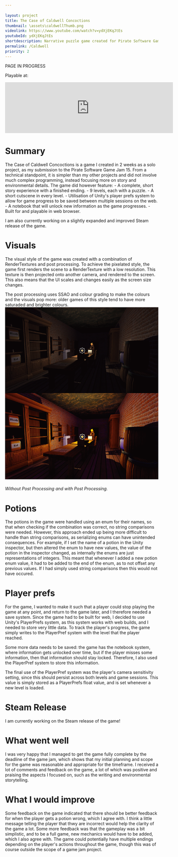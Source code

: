 ```yaml
---

layout: project
title: The Case of Caldwell Concoctions
thumbnail: \assets\caldwellThumb.png
videolink: https://www.youtube.com/watch?v=ydXjEKqJtEs
youtubeId: ydXjEKqJtEs
shortdescription: Narrative puzzle game created for Pirate Software Game Jam 15
permalink: /Caldwell
priority: 2
---
```


PAGE IN PROGRESS

Playable at:
<iframe frameborder="0" src="https://itch.io/embed/2866540?bg_color=191919&amp;fg_color=ffffff&amp;link_color=914890&amp;border_color=e7a833" width="552" height="167"><a href="https://heavymetalgamedev.itch.io/the-case-of-caldwell-concoctions">The Case of Caldwell Concoctions by HeavyMetalGameDev</a></iframe>
<h1>Summary</h1>
The Case of Caldwell Concoctions is a game I created in 2 weeks as a solo project, as my submission to the Pirate Software Game Jam 15. From a technical standpoint, it is simpler than my other projects and did not involve much complex programming, instead focusing more on story and environmental details. The game did however feature:
- A complete, short story experience with a finished ending.
- 9 levels, each with a puzzle.
- A short cutscene in every level.
- Utilisation of Unity's player prefs system to allow for game progress to be saved between multiple sessions on the web.
- A notebook that will unlock new information as the game progresses.
- Built for and playable in web browser.

I am also currently working on a slightly expanded and improved Steam release of the game.

<h1>Visuals</h1>
The visual style of the game was created with a combination of RenderTextures and post processing.
To achieve the pixelated style, the game first renders the scene to a RenderTexture with a low resolution. This texture is then projected onto another camera, and rendered to the screen. This also means that the UI scales and changes easily as the screen size changes.

The post processing uses SSAO and colour grading to make the colours and the visuals pop more: older games of this style tend to have more saturaded and brighter colours.
![image](\assets\caldwellPP1.png)
<h6>Without Post Processing and with Post Processing.</h6>

<h1>Potions</h1>
The potions in the game were handled using an enum for their names, so that when checking if the combination was correct, no string comparisons were needed. However, this approach ended up being more difficult to handle than string comparisons, as serializing enums can have unintended consequences. For example, if I set the name of a potion in the Unity inspector, but then altered the enum to have new values, the value of the potion in the inspector changed, as internally the enums are just representations of integers. This meant that whenever I added a new potion enum value, it had to be added to the end of the enum, as to not offset any previous values. If I had simply used string comparisons then this would not have occured.

<h1>Player prefs</h1>
For the game, I wanted to make it such that a player could stop playing the game at any point, and return to the game later, and I therefore needed a save system. Since the game had to be built for web, I decided to use Unity's PlayerPrefs system, as this system works with web builds, and I needed to store very little data. To track the player's progress, the game simply writes to the PlayerPref system with the level that the player reached.

Some more data needs to be saved: the game has the notebook system, where information gets unlocked over time, but if the player misses some information, then that information should stay locked. Therefore, I also used the PlayerPref system to store this information.

The final use of the PlayerPref system was the player's camera sensitivity setting, since this should persist across both levels and game sessions. This value is simply stored as a PlayerPrefs float value, and is set whenever a new level is loaded.


<h1>Steam Release</h1>
I am currently working on the Steam release of the game!

<h1>What went well</h1>
I was very happy that I managed to get the game fully complete by the deadline of the game jam, which shows that my initial planning and scope for the game was reasonable and appropriate for the timeframe. I received a lot of comments and feedback on the game, a lot of which was positive and praising the aspects I focused on, such as the writing and environmental storytelling.
<h1>What I would improve</h1>
Some feedback on the game indicated that there should be better feedback for when the player gets a potion wrong, which I agree with. I think a little message telling the player that thwy are incorrect would help the clarity of the game a lot. Some more feedback was that the gameplay was a bit simplistic, and to be a full game, new mechanics would have to be added, which I also agree with. The game could potentially have multiple endings depending on the player's actions throughout the game, though this was of course outside the scope of a game jam project.